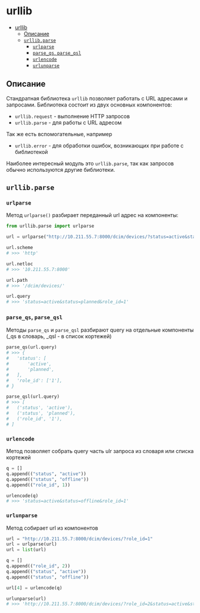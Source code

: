 # urllib

- [urllib](#urllib)
  - [Описание](#описание)
  - [`urllib.parse`](#urllibparse)
    - [`urlparse`](#urlparse)
    - [`parse_qs`, `parse_qsl`](#parse_qs-parse_qsl)
    - [`urlencode`](#urlencode)
    - [`urlunparse`](#urlunparse)

## Описание

Стандратная библиотека `urllib` позволяет работать с URL адресами и запросами. Библиотека состоит из двух основных компонентов:

- `urllib.request` - выполнение HTTP запросов
- `urllib.parse` - для работы с URL адресом

Так же есть вспомогательные, например

- `urllib.error` - для обработки ошибок, возникающих при работе с библиотекой

Наиболее интересный модуль это `urllib.parse`, так как запросов обычно используются другие библиотеки.

## `urllib.parse`

### `urlparse`

Метод `urlparse()` разбирает переданный url адрес на компоненты:

```python
from urllib.parse import urlparse

url = urlparse("http://10.211.55.7:8000/dcim/devices/?status=active&status=planned&role_id=1")

url.scheme
# >>> 'http'

url.netloc
# >>> '10.211.55.7:8000'

url.path
# >>> '/dcim/devices/'

url.query
# >>> 'status=active&status=planned&role_id=1'
```

### `parse_qs`, `parse_qsl`

Методы `parse_qs` и `parse_qsl` разбирают query на отдельные компоненты (\_qs в словарь, \_qsl - в список кортежей)

```python
parse_qs(url.query)
# >>> {
#   'status': [
#       'active',
#       'planned',
#   ],
#   'role_id': ['1'],
# }

parse_qsl(url.query)
# >>> [
#   ('status', 'active'),
#   ('status', 'planned'),
#   ('role_id', '1'),
# ]
```

### `urlencode`

Метод позволяет собрать query часть ulr запроса из словаря или списка кортежей

```python
q = []
q.append(("status", "active"))
q.append(("status", "offline"))
q.append(("role_id", 1))

urlencode(q)
# >>> 'status=active&status=offline&role_id=1'
```

### `urlunparse`

Метод собирает url из компонентов

```python
url = "http://10.211.55.7:8000/dcim/devices/?role_id=1"
url = urlparse(url)
url = list(url)

q = []
q.append(("role_id", 2))
q.append(("status", "active"))
q.append(("status", "offline"))

url[4] = urlencode(q)

urlunparse(url)
# >>> 'http://10.211.55.7:8000/dcim/devices/?role_id=2&status=active&status=offline'
```
